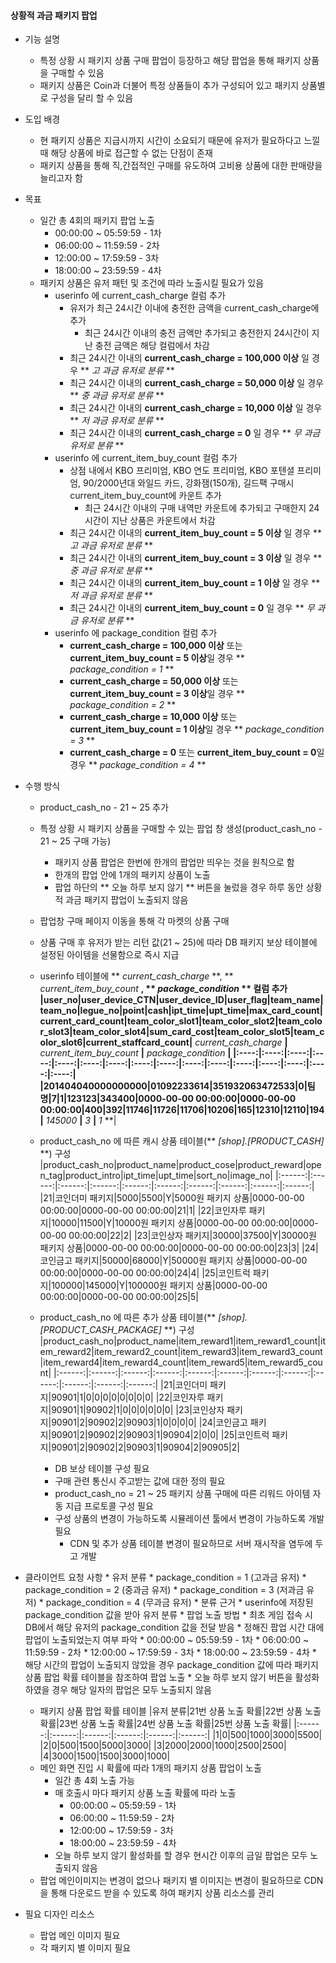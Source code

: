 #### 상황적 과금 패키지 팝업

* 기능 설명
	* 특정 상황 시 패키지 상품 구매 팝업이 등장하고 해당 팝업을 통해 패키지 상품을 구매할 수 있음
	* 패키지 상품은 Coin과 더불어 특정 상품들이 추가 구성되어 있고 패키지 상품별로 구성을 달리 할 수 있음
* 도입 배경
	* 현 패키지 상품은 지급시까지 시간이 소요되기 때문에 유저가 필요하다고 느낄 때 해당 상품에 바로 접근할 수 없는 단점이 존재
	* 패키지 상품을 통해 직,간접적인 구매를 유도하여 고비용 상품에 대한 판매량을 늘리고자 함
* 목표
	* 일간 총 4회의 패키지 팝업 노출
		* 00:00:00 ~ 05:59:59 - 1차
		* 06:00:00 ~ 11:59:59 - 2차
		* 12:00:00 ~ 17:59:59 - 3차
		* 18:00:00 ~ 23:59:59 - 4차
	* 패키지 상품은 유저 패턴 및 조건에 따라 노출시킬 필요가 있음
		* userinfo 에 current_cash_charge 컬럼 추가
			* 유저가 최근 24시간 이내에 충전한 금액을 current_cash_charge에 추가
				* 최근 24시간 이내의 충전 금액만 추가되고 충전한지 24시간이 지난 충전 금액은 해당 컬럼에서 차감
			* 최근 24시간 이내의 **current_cash_charge = 100,000 이상** 일 경우 ** *고 과금 유저로 분류* **
			* 최근 24시간 이내의 **current_cash_charge = 50,000 이상** 일 경우 ** *중 과금 유저로 분류* **
			* 최근 24시간 이내의 **current_cash_charge = 10,000 이상** 일 경우 ** *저 과금 유저로 분류* **
			* 최근 24시간 이내의 **current_cash_charge = 0** 일 경우 ** *무 과금 유저로 분류* **
		* userinfo 에 current_item_buy_count 컬럼 추가
			* 상점 내에서 KBO 프리미엄, KBO 연도 프리미엄, KBO 포텐셜 프리미엄, 90/2000년대 와일드 카드, 강화잼(150개), 길드팩 구매시 current_item_buy_count에 카운트 추가
				* 최근 24시간 이내의 구매 내역만 카운트에 추가되고 구매한지 24시간이 지난 상품은 카운트에서 차감
			* 최근 24시간 이내의 **current_item_buy_count = 5 이상** 일 경우 ** *고 과금 유저로 분류* **
			* 최근 24시간 이내의 **current_item_buy_count = 3 이상** 일 경우 ** *중 과금 유저로 분류* **
			* 최근 24시간 이내의 **current_item_buy_count = 1 이상** 일 경우 ** *저 과금 유저로 분류* **
			* 최근 24시간 이내의 **current_item_buy_count = 0** 일 경우 ** *무 과금 유저로 분류* **
		* userinfo 에 package_condition 컬럼 추가
			* **current_cash_charge = 100,000 이상** 또는 **current_item_buy_count = 5 이상**일 경우 ** *package_condition = 1* **
			* **current_cash_charge = 50,000 이상** 또는 **current_item_buy_count = 3 이상**일 경우 ** *package_condition = 2* **
			* **current_cash_charge = 10,000 이상** 또는 **current_item_buy_count = 1 이상**일 경우 ** *package_condition = 3* **
			* **current_cash_charge = 0** 또는 **current_item_buy_count = 0**일 경우 ** *package_condition = 4* **
* 수행 방식
	* product_cash_no - 21 ~ 25 추가
	* 특정 상황 시 패키지 상품을 구매할 수 있는 팝업 창 생성(product_cash_no - 21 ~ 25 구매 가능)
		* 패키지 상품 팝업은 한번에 한개의 팝업만 띄우는 것을 원칙으로 함
		* 한개의 팝업 안에 1개의 패키지 상품이 노출
		* 팝업 하단의 ** 오늘 하루 보지 않기 ** 버튼을 눌렀을 경우 하루 동안 상황적 과금 패키지 팝업이 노출되지 않음
	* 팝업창 구매 페이지 이동을 통해 각 마켓의 상품 구매
	* 상품 구매 후 유저가 받는 리턴 값(21 ~ 25)에 따라 DB 패키지 보상 테이블에 설정된 아이템을 선물함으로 즉시 지급
	* userinfo 테이블에 ** *current_cash_charge* **, ** *current_item_buy_count* **, ** *package_condition* ** 컬럼 추가
|user_no|user_device_CTN|user_device_ID|user_flag|team_name|team_no|legue_no|point|cash|ipt_time|upt_time|max_card_count|current_card_count|team_color_slot1|team_color_slot2|team_color_slot3|team_color_slot4|sum_card_cost|team_color_slot5|team_color_slot6|current_staffcard_count|** *current_cash_charge* **|** *current_item_buy_count* **|** *package_condition* **|
|:----:|:----:|:----:|:----:|:----:|:----:|:----:|:----:|:----:|:----:|:----:|:----:|:----:|:----:|:----:|:----:|
|201404040000000000|01092233614|351932063472533|0|팀명|7|1|123123|343400|0000-00-00 00:00:00|0000-00-00 00:00:00|400|392|11746|11726|11706|10206|165|12310|12110|194|** *145000* **|** *3* **|** *1* **|
	* product_cash_no 에 따른 캐시 상품 테이블(** *[shop].[PRODUCT_CASH]* **) 구성
|product_cash_no|product_name|product_cose|product_reward|open_tag|product_intro|ipt_time|upt_time|sort_no|image_no|
|:------:|:------:|:------:|:------:|:------:|:------:|:------:|:------:|:------:|:------:|
|21|코인더미 패키지|5000|5500|Y|5000원 패키지 상품|0000-00-00 00:00:00|0000-00-00 00:00:00|21|1|
|22|코인자루 패키지|10000|11500|Y|10000원 패키지 상품|0000-00-00 00:00:00|0000-00-00 00:00:00|22|2|
|23|코인상자 패키지|30000|37500|Y|30000원 패키지 상품|0000-00-00 00:00:00|0000-00-00 00:00:00|23|3|
|24|코인금고 패키지|50000|68000|Y|50000원 패키지 상품|0000-00-00 00:00:00|0000-00-00 00:00:00|24|4|
|25|코인트럭 패키지|100000|145000|Y|100000원 패키지 상품|0000-00-00 00:00:00|0000-00-00 00:00:00|25|5|
	* product_cash_no 에 따른 추가 상품 테이블(** *[shop].[PRODUCT_CASH_PACKAGE]* **) 구성
|product_cash_no|product_name|item_reward1|item_reward1_count|item_reward2|item_reward2_count|item_reward3|item_reward3_count|item_reward4|item_reward4_count|item_reward5|item_reward5_count|
|:------:|:------:|:------:|:------:|:------:|:------:|:------:|:------:|:------:|:------:|:------:|:------:|
|21|코인더미 패키지|90901|1|0|0|0|0|0|0|0|0|
|22|코인자루 패키지|90901|1|90902|1|0|0|0|0|0|0|
|23|코인상자 패키지|90901|2|90902|2|90903|1|0|0|0|0|
|24|코인금고 패키지|90901|2|90902|2|90903|1|90904|2|0|0|
|25|코인트럭 패키지|90901|2|90902|2|90903|1|90904|2|90905|2|

		* DB 보상 테이블 구성 필요
		* 구매 관련 통신시 주고받는 값에 대한 정의 필요
		* product_cash_no = 21 ~ 25 패키지 상품 구매에 따른 리워드 아이템 자동 지급 프로토콜 구성 필요
		* 구성 상품의 변경이 가능하도록 시뮬레이션 툴에서 변경이 가능하도록 개발 필요
			* CDN 및 추가 상품 테이블 변경이 필요하므로 서버 재시작을 염두에 두고 개발

* 클라이언트 요청 사항
		* 유저 분류
			* package_condition = 1 (고과금 유저)
			* package_condition = 2 (중과금 유저)
			* package_condition = 3 (저과금 유저)
			* package_condition = 4 (무과금 유저)
		* 분류 근거
			* userinfo에 저장된 package_condition 값을 받아 유저 분류
		* 팝업 노출 방법
			* 최초 게임 접속 시 DB에서 해당 유저의 package_condition 값을 전달 받음
			* 정해진 팝업 시간 대에 팝업이 노출되었는지 여부 파악
				* 00:00:00 ~ 05:59:59 - 1차
				* 06:00:00 ~ 11:59:59 - 2차
				* 12:00:00 ~ 17:59:59 - 3차
				* 18:00:00 ~ 23:59:59 - 4차
			* 해당 시간의 팝업이 노출되지 않았을 경우 package_condition 값에 따라 패키지 상품 팝업 확률 테이블을 참조하여 팝업 노출
			* 오늘 하루 보지 않기 버튼을 활성화 하였을 경우 해당 일자의 팝업은 모두 노출되지 않음
	* 패키지 상품 팝업 확률 테이블
|유저 분류|21번 상품 노출 확률|22번 상품 노출 확률|23번 상품 노출 확률|24번 상품 노출 확률|25번 상품 노출 확률|
|:------:|:------:|:------:|:------:|:------:|:------:|
|1|0|500|1000|3000|5500|
|2|0|500|1500|5000|3000|
|3|2000|2000|1000|2500|2500|
|4|3000|1500|1500|3000|1000|
	* 메인 화면 진입 시 확률에 따라 1개의 패키지 상품 팝업이 노출
		* 일간 총 4회 노출 가능
		* 매 호출시 마다 패키지 상품 노출 확률에 따라 노출
			* 00:00:00 ~ 05:59:59 - 1차
			* 06:00:00 ~ 11:59:59 - 2차
			* 12:00:00 ~ 17:59:59 - 3차
			* 18:00:00 ~ 23:59:59 - 4차
		* 오늘 하루 보지 않기 활성화를 할 경우 현시간 이후의 금일 팝업은 모두 노출되지 않음
	* 팝업 메인이미지는 변경이 없으나 패키지 별 이미지는 변경이 필요하므로 CDN을 통해 다운로드 받을 수 있도록 하여 패키지 상품 리소스를 관리

* 필요 디자인 리소스
	* 팝업 메인 이미지 필요
	* 각 패키지 별 이미지 필요